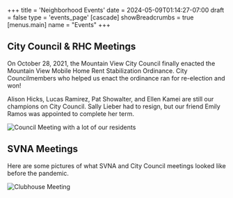 +++
title = 'Neighborhood Events'
date = 2024-05-09T01:14:27-07:00
draft = false
type = 'events_page'
[cascade]
    showBreadcrumbs = true
[menus.main]
    name = "Events"
+++

## City Council & RHC Meetings

On October 28, 2021, the Mountain View City Council finally enacted the Mountain View Mobile Home Rent Stabilization Ordinance. City Councilmembers who helped us enact the ordinance ran for re-election and won!

Alison Hicks, Lucas Ramirez, Pat Showalter, and Ellen Kamei are still our champions on City Council. Sally Lieber had to resign, but our friend Emily Ramos was appointed to complete her term.

![Council Meeting with a lot of our residents](./council_meeting.jpg)

## SVNA Meetings

Here are some pictures of what SVNA and City Council meetings looked like before the pandemic.

![Clubhouse Meeting](./clubhouse_meeting.jpg)
